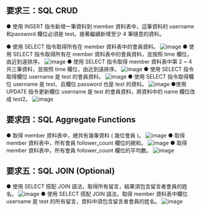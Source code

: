 ## 要求三：SQL CRUD
● 使用 INSERT 指令新增一筆資料到 member 資料表中，這筆資料的 username 和password 欄位必須是 test。接著繼續新增至少 4 筆隨意的資料。

● 使用 SELECT 指令取得所有在 member 資料表中的會員資料。
![image](https://user-images.githubusercontent.com/95182061/151557950-a1fe5201-3d90-441b-9c13-77b0791e04a5.png)
● 使用 SELECT 指令取得所有在 member 資料表中的會員資料，並按照 time 欄位，由近到遠排序。
![image](https://user-images.githubusercontent.com/95182061/151558768-f708e11b-03ca-4d84-bc69-eac7dac3cb53.png)
● 使用 SELECT 指令取得 member 資料表中第 2 ~ 4 共三筆資料，並按照 time 欄位，由近到遠排序。
![image](https://user-images.githubusercontent.com/95182061/151562317-59c0ab72-d071-49ff-8b41-8f721f5bfd8e.png)
● 使用 SELECT 指令取得欄位 username 是 test 的會員資料。
![image](https://user-images.githubusercontent.com/95182061/151562858-01bb8450-7a9f-41b1-b4aa-4c32820207df.png)
● 使用 SELECT 指令取得欄位 username 是 test、且欄位 password 也是 test 的資料。
![image](https://user-images.githubusercontent.com/95182061/151563121-8573b825-d659-4e5f-8a47-750c42ab1ad0.png)
●使用 UPDATE 指令更新欄位 username 是 test 的會員資料，將資料中的 name 欄位改成 test2。
![image](https://user-images.githubusercontent.com/95182061/151563547-8a215ca8-d1ae-40c0-9e30-e9009d9e1224.png)
## 要求四：SQL Aggregate Functions
● 取得 member 資料表中，總共有幾筆資料 ( 幾位會員 )。
![image](https://user-images.githubusercontent.com/95182061/151564683-80742175-0019-430f-9714-ad5b354bfecf.png)
● 取得 member 資料表中，所有會員 follower_count 欄位的總和。
![image](https://user-images.githubusercontent.com/95182061/151565083-fe8d11cd-1857-4bcb-a743-7ee667ec8df7.png)
● 取得 member 資料表中，所有會員 follower_count 欄位的平均數。
![image](https://user-images.githubusercontent.com/95182061/151565418-62b5b235-3a15-4286-a246-b88619b14d89.png)
## 要求五：SQL JOIN (Optional)
● 使用 SELECT 搭配 JOIN 語法，取得所有留言，結果須包含留言者會員的姓名。
![image](https://user-images.githubusercontent.com/95182061/151599798-d4845ea2-6e81-425b-bdbe-8f331455b5fa.png)
● 使用 SELECT 搭配 JOIN 語法，取得 member 資料表中欄位 username 是 test 的所有留言，資料中須包含留言者會員的姓名。
![image](https://user-images.githubusercontent.com/95182061/151600511-0865fe82-2815-4a48-983c-1d4400238a4b.png)

